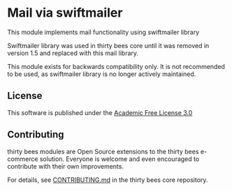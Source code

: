 # Mail via swiftmailer

This module implements mail functionality using swiftmailer library

Swiftmailer library was used in thirty bees core until it was removed in version 1.5 
and replaced with this mail library.

This module exists for backwards compatibility only. It is not recommended to be used,
as swiftmailer library is no longer actively maintained.

## License

This software is published under the [Academic Free License 3.0](https://opensource.org/licenses/afl-3.0.php)

## Contributing

thirty bees modules are Open Source extensions to the thirty bees e-commerce solution. Everyone is welcome and even encouraged to contribute with their own improvements.

For details, see [CONTRIBUTING.md](https://github.com/thirtybees/thirtybees/blob/1.0.x/CONTRIBUTING.md) in the thirty bees core repository.

